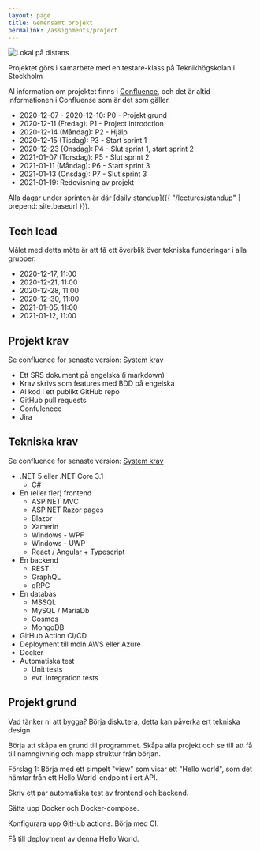 ```yaml
---
layout: page
title: Ge­men­samt projekt
permalink: /assignments/project
---
```


![Lokal på distans](/course-producera-leverera/_images/project_title.png)

Projektet görs i samarbete med en testare-klass på Teknikhögskolan i Stockholm

Al information om projektet finns i [Confluence](https://plushogskolan.atlassian.net/wiki/spaces/TO/overview?homepageId=58589566), och det är altid informationen i Confluense som är det som gäller.

* 2020-12-07 - 2020-12-10: P0 - Projekt grund
* 2020-12-11 (Fredag): P1 - Project introdction
* 2020-12-14 (Måndag): P2 - Hjälp
* 2020-12-15 (Tisdag): P3 - Start sprint 1
* 2020-12-23 (Onsdag): P4 - Slut sprint 1, start sprint 2
* 2021-01-07 (Torsdag): P5 - Slut sprint 2
* 2021-01-11 (Måndag): P6 - Start sprint 3
* 2021-01-13 (Onsdag): P7 - Slut sprint 3
* 2021-01-19: Redovisning av projekt

Alla dagar under sprinten är där [daily standup]({{ "/lectures/standup" | prepend: site.baseurl }}).

## Tech lead
Målet med detta möte är att få ett överblik över tekniska funderingar i alla grupper.
* 2020-12-17, 11:00
* 2020-12-21, 11:00
* 2020-12-28, 11:00
* 2020-12-30, 11:00
* 2021-01-05, 11:00
* 2021-01-12, 11:00

## Projekt krav
Se confluence for senaste version: [System krav](https://plushogskolan.atlassian.net/wiki/spaces/TO/pages/64061445/System+krav)
* Ett SRS dokument på engelska (i markdown)
* Krav skrivs som features med BDD på engelska
* Al kod i ett publikt GitHub repo
* GitHub pull requests
* Confulenece
* Jira

## Tekniska krav
Se confluence for senaste version: [System krav](https://plushogskolan.atlassian.net/wiki/spaces/TO/pages/64061445/System+krav)
* .NET 5 eller .NET Core 3.1
    * C#
* En (eller fler) frontend
    * ASP.NET MVC
    * ASP.NET Razor pages
    * Blazor
    * Xamerin
    * Windows - WPF
    * Windows - UWP
    * React / Angular + Typescript
* En backend
    * REST
    * GraphQL
    * gRPC
* En databas
    * MSSQL
    * MySQL / MariaDb
    * Cosmos
    * MongoDB
* GitHub Action CI/CD
* Deployment till moln AWS eller Azure
* Docker
* Automatiska test
    * Unit tests
    * evt. Integration tests

## Projekt grund
Vad tänker ni att bygga? Börja diskutera, detta kan påverka ert tekniska design

Börja att skåpa en grund till programmet. Skåpa alla projekt och se till att få till namngivning och mapp struktur från början.

Förslag 1: Börja med ett simpelt "view" som visar ett "Hello world", som det hämtar från ett Hello World-endpoint i ert API.

Skriv ett par automatiska test av frontend och backend.

Sätta upp Docker och Docker-compose.

Konfigurara upp GitHub actions. Börja med CI.

Få till deployment av denna Hello World.